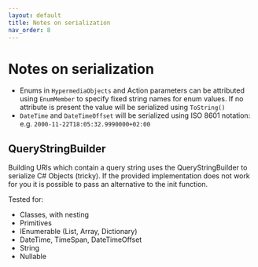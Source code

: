 ```yaml
---
layout: default
title: Notes on serialization
nav_order: 8
---
```


# Notes on serialization

- Enums in `HypermediaObjects` and Action parameters can be attributed using `EnumMember` to specify fixed string names for enum values. If no attribute is present the value will be serialized using `ToString()`
- `DateTime` and `DateTimeOffset` will be serialized using ISO 8601 notation: e.g. `2000-11-22T18:05:32.9990000+02:00`

## QueryStringBuilder

Building URIs which contain a query string uses the QueryStringBuilder to serialize C# Objects (tricky). If the provided implementation does not work for you it is possible to pass an alternative to the init function.

Tested for:

- Classes, with nesting
- Primitives
- IEnumerable (List, Array, Dictionary)
- DateTime, TimeSpan, DateTimeOffset
- String
- Nullable